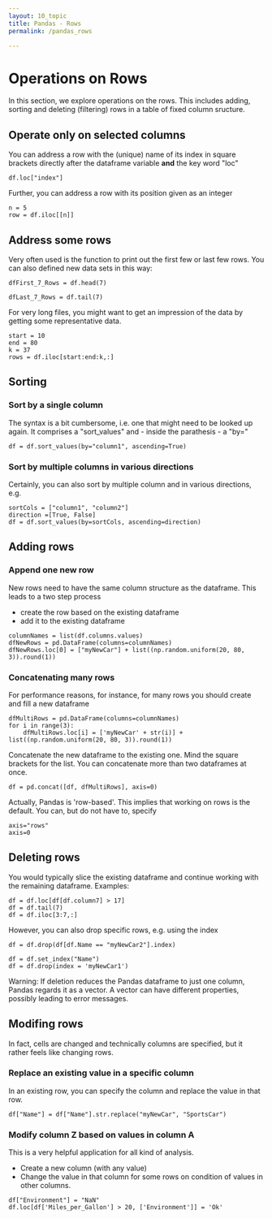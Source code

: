 ```yaml
---
layout: 10_topic
title: Pandas - Rows
permalink: /pandas_rows

---
```


# Operations on Rows

In this section, we explore operations on the rows. This includes adding, sorting and deleting (filtering) rows in a table of fixed column sructure.


## Operate only on selected columns

You can address a row with the (unique) name of its index in square brackets directly after the dataframe variable **and** the key word "loc"

>
    df.loc["index"]


Further, you can address a row with its position given as an integer

>
    n = 5
    row = df.iloc[[n]]

## Address some rows

Very often used is the function to print out the first few or last few rows. You can also defined new data sets in this way:

>
    dfFirst_7_Rows = df.head(7)

>
    dfLast_7_Rows = df.tail(7)

For very long files, you might want to get an impression of the data by getting some representative data.

>
    start = 10
    end = 80
    k = 37
    rows = df.iloc[start:end:k,:]    

## Sorting

### Sort by a single column

The syntax is a bit cumbersome, i.e. one that might need to be looked up again.
It comprises a "sort_values" and - inside the parathesis - a "by="

> 
    df = df.sort_values(by="column1", ascending=True)


### Sort by multiple columns in various directions

Certainly, you can also sort by multiple column and in various directions, e.g. 

>
    sortCols = ["column1", "column2"]
    direction =[True, False]
    df = df.sort_values(by=sortCols, ascending=direction)    


## Adding rows
### Append one new row

New rows need to have the same column structure as the dataframe. 
This leads to a two step process
- create the row based on the existing dataframe
- add it to the existing dataframe

>
    columnNames = list(df.columns.values)
    dfNewRows = pd.DataFrame(columns=columnNames)
    dfNewRows.loc[0] = ["myNewCar"] + list((np.random.uniform(20, 80, 3)).round(1))


### Concatenating many rows


For performance reasons, for instance, for many rows you should create and fill a new dataframe

> 
    dfMultiRows = pd.DataFrame(columns=columnNames)
    for i in range(3):
        dfMultiRows.loc[i] = ['myNewCar' + str(i)] + list((np.random.uniform(20, 80, 3)).round(1))

Concatenate the new dataframe to the existing one. Mind the square brackets for the list. You can concatenate more than two dataframes at once.

>
    df = pd.concat([df, dfMultiRows], axis=0)

Actually, Pandas is 'row-based'. This implies that working on rows is the default. You can, but do not have to, specify 

>
    axis="rows"
    axis=0    

## Deleting rows

You would typically slice the existing dataframe and continue working with the remaining dataframe. Examples:

>
    df = df.loc[df[df.column7] > 17]
    df = df.tail(7)
    df = df.iloc[3:7,:]

However, you can also drop specific rows, e.g. using the index

>
    df = df.drop(df[df.Name == "myNewCar2"].index)

>
    df = df.set_index("Name")
    df = df.drop(index = 'myNewCar1')

Warning: If deletion reduces the Pandas dataframe to just one column, Pandas regards it as a vector. A vector can have different properties, possibly leading to error messages.

## Modifing rows

In fact, cells are changed and technically columns are specified, but it rather feels like changing rows.

### Replace an existing value in a specific column

In an existing row, you can specify the column and replace the value in that row.

>
    df["Name"] = df["Name"].str.replace("myNewCar", "SportsCar")


### Modify column Z based on values in column A

This is a very helpful application for all kind of analysis. 

- Create a new column (with any value)
- Change the value in that column for some rows on condition of values in other columns. 

> 
    df["Environment"] = "NaN"
    df.loc[df['Miles_per_Gallon'] > 20, ['Environment']] = 'Ok'














